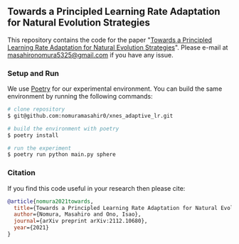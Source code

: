 ## Towards a Principled Learning Rate Adaptation for Natural Evolution Strategies

This repository contains the code for the paper "[Towards a Principled Learning Rate Adaptation for Natural Evolution Strategies](https://arxiv.org/abs/2112.10680)".
Please e-mail at masahironomura5325@gmail.com if you have any issue.

### Setup and Run
We use [Poetry](https://python-poetry.org/) for our experimental environment.
You can build the same environment by running the following commands:

```bash
# clone repository
$ git@github.com:nomuramasahir0/xnes_adaptive_lr.git

# build the environment with poetry
$ poetry install

# run the experiment
$ poetry run python main.py sphere
```


### Citation
If you find this code useful in your research then please cite:

```bibtex
@article{nomura2021towards,
  title={Towards a Principled Learning Rate Adaptation for Natural Evolution Strategies},
  author={Nomura, Masahiro and Ono, Isao},
  journal={arXiv preprint arXiv:2112.10680},
  year={2021}
}
```
